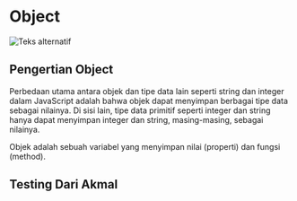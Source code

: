 # Object

![Teks alternatif](https://www.tutorialstonight.com/assets/js/javascript-object.webp)

## Pengertian Object

Perbedaan utama antara objek dan tipe data lain seperti string dan integer dalam JavaScript adalah bahwa objek dapat menyimpan berbagai tipe data sebagai nilainya. Di sisi lain, tipe data primitif seperti integer dan string hanya dapat menyimpan integer dan string, masing-masing, sebagai nilainya.

Objek adalah sebuah variabel yang menyimpan nilai (properti) dan fungsi (method).

## Testing Dari Akmal
